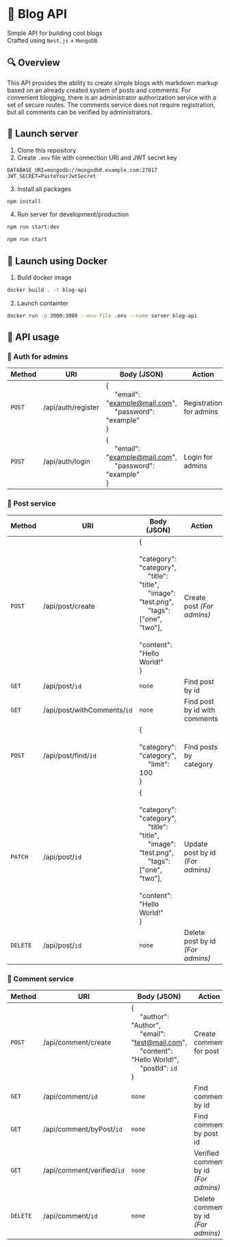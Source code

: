 # :newspaper: Blog API

Simple API for building cool blogs <br>
Crafted using `Nest.js` + `MongoDB`

## :mag: Overview
This API provides the ability to create simple blogs with markdown markup based on an already created system of posts and comments. For convenient blogging, there is an administrator authorization service with a set of secure routes. The comments service does not require registration, but all comments can be verified by administrators.

## :rocket: Launch server
1. Clone this repository
2. Create `.env` file with connection URI and JWT secret key
```
DATABASE_URI=mongodb://mongodb0.example.com:27017
JWT_SECRET=PasteYourJwtSecret
```
3. Install all packages
```sh
npm install
```
4. Run server for development/production
```sh
npm run start:dev
```
```sh
npm run start
```

## :whale: Launch using Docker
1. Build docker image
```sh
docker build . -t blog-api
```
2. Launch containter
```sh
docker run -p 3000:3000 --env-file .env --name server blog-api
```

## :page_facing_up: API usage
### :closed_lock_with_key: Auth for admins

| Method     | URI                             | Body (JSON)                                                                      |  Action                  |
|------------|---------------------------------|----------------------------------------------------------------------------------|--------------------------|
| `POST`     | /api/auth/register              | {<br> &emsp; "email": "example@mail.com",<br> &emsp; "password": "example" <br>} | Registration for admins  |
| `POST`     | /api/auth/login                 | {<br> &emsp; "email": "example@mail.com",<br> &emsp; "password": "example" <br>}  | Login for admins         |

### :postbox: Post service

| Method     | URI                             | Body (JSON)                                                                      |  Action                  |
|------------|---------------------------------|----------------------------------------------------------------------------------|--------------------------|
| `POST`     | /api/post/create             | {<br>&emsp; "category": "category",<br> &emsp; "title": "title", <br> &emsp; "image": "test.png", <br> &emsp; "tags": ["one", "two"], <br> &emsp; "content": "Hello World!"<br>}  | Create post _(For admins)_ |
| `GET`      | /api/post/`id`               | `none`                                                                           | Find post by id             |
| `GET`      | /api/post/withComments/`id`  | `none`                                                                           | Find post by id with comments  |
| `POST`     | /api/post/find/`id`          | {<br> &emsp; "category": "category",<br> &emsp; "limit": 100 <br>}               | Find posts by category        |
| `PATCH`    | /api/post/`id`               | {<br>&emsp; "category": "category",<br> &emsp; "title": "title", <br> &emsp; "image": "test.png", <br> &emsp; "tags": ["one", "two"], <br> &emsp; "content": "Hello World!"<br>} | Update post by id _(For admins)_ |
| `DELETE`   | /api/post/`id`               | `none`                                                                           | Delete post by id _(For admins)_ |

### :microphone: Comment service 

| Method     | URI                             | Body (JSON)                                                                      |  Action                  |
|------------|---------------------------------|----------------------------------------------------------------------------------|--------------------------|
| `POST`     | /api/comment/create             | {<br>&emsp; "author": "Author",<br> &emsp; "email": "test@mail.com",<br> &emsp; "content": "Hello World!",<br> &emsp; "postId": `id` <br>}  | Create comment for post  |
| `GET`      | /api/comment/`id`               | `none`                                                                           | Find comment by id         |
| `GET`      | /api/comment/byPost/`id`        | `none`                                                                           | Find comment by post id  |
| `GET`      | /api/comment/verified/`id`      | `none`                                                                           | Verified comment by id _(For admins)_         |
| `DELETE`   | /api/comment/`id`               | `none`                                                                           | Delete comment by id _(For admins)_   |


